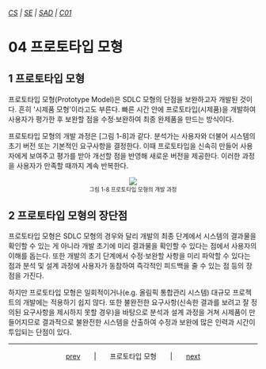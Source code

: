 ###### [*CS*](../../README.md) | [*SE*](../README.md) | [*SAD*](README.md) | [*C01*](C01-00.md)

# 04 프로토타입 모형

## 1 프로토타입 모형

프로토타입 모형(Prototype Model)은 SDLC 모형의 단점을 보완하고자 개발된 것이다. 흔히 '시제품 모형'이라고도 부른다. 빠른 시간 안에 프로토타입(시제품)을 개발하여 사용자가 평가한 후 보완할 점을 수정·보완하여 최종 완제품을 만드는 방식이다.

프로토타입 모형의 개발 과정은 [그림 1-8]과 같다. 분석가는 사용자와 더불어 시스템의 초기 버전 또는 기본적인 요구사항을 결정한다. 이때 프로토타입을 신속히 만들어 사용자에게 보여주고 평가를 받아 개선할 점을 반영해 새로운 버전을 제공한다. 이러한 과정을 사용자가 만족할 때까지 계속 반복한다.

<figure style="text-align:center">
    <img src="https://user-images.githubusercontent.com/75299843/106080019-a7323080-6159-11eb-93c0-8d02e15eba7d.jpg">
    <figcaption style="font-size: 0.8em">그림 1-8 프로토타입 모형의 개발 과정</figcaption>
</figure>

## 2 프로토타입 모형의 장단점

프로토타입 모형은 SDLC 모형의 경우와 달리 개발의 최종 단계에서 시스템의 결과물을 확인할 수 있는 게 아니라 개발 초기에 미리 결과물을 확인할 수 있다는 점에서 사용자의 이해를 돕는다. 또한 개발의 초기 단계에서 수정·보완할 사항을 미리 파악할 수 있다는 점과 분석 및 설계 과정에 사용자가 동참하여 즉각적인 피드백을 줄 수 있는 점 등의 장점을 가진다.

하지만 프로토타입 모형은 일회적이거나(e.g. 올림픽 통합관리 시스템) 대규모 프로젝트의 개발에는 적용하기 쉽지 않다. 또한 불완전한 요구사항(신속한 결과를 보려고 잘 정의된 요구사항을 제시하지 못할 경우)을 바탕으로 분석과 설계 과정을 거쳐 시제품이 만들어지므로 결과적으로 불완전한 시스템을 산출하여 수정과 보완에 많은 인력과 시간이 투입되는 단점이 있다.

---

<p style="text-align:center">
    <a href="C01-03.md">prev</a>
    &nbsp; &nbsp; &nbsp; | &nbsp; &nbsp; &nbsp;
    프로토타입 모형
    &nbsp; &nbsp; &nbsp; | &nbsp; &nbsp; &nbsp;
    <a href="C01-05.md">next</a>
</p>
